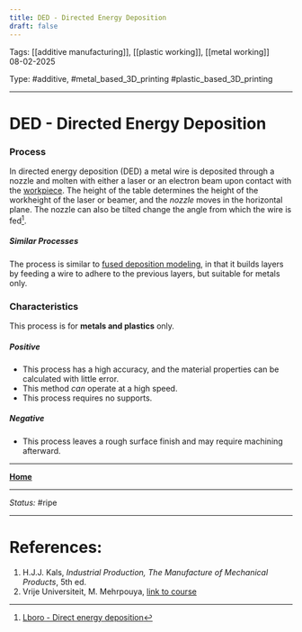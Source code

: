 ```yaml
---
title: DED - Directed Energy Deposition
draft: false
---
```

Tags: [[additive manufacturing]], [[plastic working]], [[metal working]] <br>08-02-2025

Type: #additive, #metal_based_3D_printing #plastic_based_3D_printing

---
# DED - Directed Energy Deposition
### Process
In directed energy deposition (DED) a metal wire is deposited through a nozzle and molten with either a laser or an electron beam upon contact with the [workpiece](!%20Manufacturing%20Technologies%20Overview.md#Terms%20and%20Disambiguation). The height of the table determines the height of the workheight of the laser or beamer, and the _nozzle_ moves in the horizontal plane. The nozzle can also be tilted change the angle from which the wire is fed[^dede].
##### Similar Processes
The process is similar to [fused deposition modeling](FDM%20-%20Fused%20Deposition%20Modeling.md), in that it builds layers by feeding a wire to adhere to the previous layers, but suitable for metals only.

### Characteristics
This process is for __metals and plastics__ only.
##### Positive
- This process has a high accuracy, and the material properties can be calculated with little error.
- This method _can_ operate at a high speed.
- This process requires no supports.
##### Negative
- This process leaves a rough surface finish and may require machining afterward.








---
__[Home](!%20Manufacturing%20Technologies%20Overview.md)__

---
_Status:_ #ripe

---
# References:
[^dede]: [Lboro - Direct energy deposition](https://www.lboro.ac.uk/research/amrg/about/the7categoriesofadditivemanufacturing/directedenergydeposition/)
1. H.J.J. Kals, _Industrial Production, The Manufacture of Mechanical Products_, 5th ed.
2. Vrije Universiteit, M. Mehrpouya, [link to course](https://canvas.utwente.nl/courses/15351)